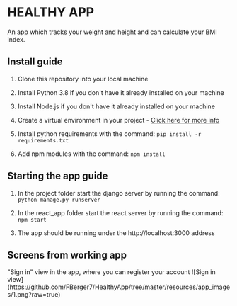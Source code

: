 <h1>HEALTHY APP</h1>  
An app which tracks your weight and height and can calculate your BMI index.

<h2>Install guide</h2>

1. Clone this repository into your local machine

2. Install Python 3.8 if you don't have it already installed on your machine

3. Install Node.js if you don't have it already installed on your machine

4. Create a virtual environment in your project - [Click here for more info](https://docs.python.org/3/tutorial/venv.html)

5. Install python requirements with the command: ```pip install -r requirements.txt```

6. Add npm modules with the command: ```npm install```

<h2>Starting the app guide</h2>

1. In the project folder start the django server by running the command: ```python manage.py runserver```

2. In the react_app folder start the react server by running the command: ```npm start```

3. The app should be running under the http://localhost:3000 address

<h2>Screens from working app</h2>  
"Sign in" view in the app, where you can register your account  
![Sign in view](https://github.com/FBerger7/HealthyApp/tree/master/resources/app_images/1.png?raw=true)

